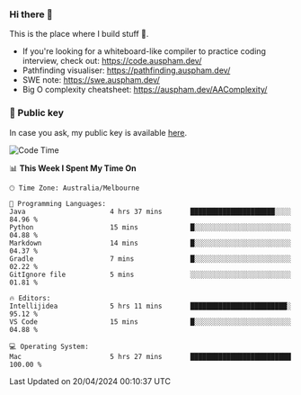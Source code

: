 ### Hi there 👋

This is the place where I build stuff 👀. 

- If you're looking for a whiteboard-like compiler to practice coding interview, check out: https://code.auspham.dev/
- Pathfinding visualiser: https://pathfinding.auspham.dev/
- SWE note: https://swe.auspham.dev/
- Big O complexity cheatsheet: https://auspham.dev/AAComplexity/

### 🔑 Public key

In case you ask, my public key is available [here](https://public.auspham.dev/).

<!--START_SECTION:waka-->
![Code Time](http://img.shields.io/badge/Code%20Time-1%2C251%20hrs%2011%20mins-blue)

📊 **This Week I Spent My Time On** 

```text
🕑︎ Time Zone: Australia/Melbourne

💬 Programming Languages: 
Java                     4 hrs 37 mins       █████████████████████░░░░   84.96 % 
Python                   15 mins             █░░░░░░░░░░░░░░░░░░░░░░░░   04.88 % 
Markdown                 14 mins             █░░░░░░░░░░░░░░░░░░░░░░░░   04.37 % 
Gradle                   7 mins              █░░░░░░░░░░░░░░░░░░░░░░░░   02.22 % 
GitIgnore file           5 mins              ░░░░░░░░░░░░░░░░░░░░░░░░░   01.81 % 

🔥 Editors: 
Intellijidea             5 hrs 11 mins       ████████████████████████░   95.12 % 
VS Code                  15 mins             █░░░░░░░░░░░░░░░░░░░░░░░░   04.88 % 

💻 Operating System: 
Mac                      5 hrs 27 mins       █████████████████████████   100.00 % 
```


 Last Updated on 20/04/2024 00:10:37 UTC
<!--END_SECTION:waka-->

<!--
**rockmanvnx6/rockmanvnx6** is a ✨ _special_ ✨ repository because its `README.md` (this file) appears on your GitHub profile.

Here are some ideas to get you started:

- 🔭 I’m currently working on ...
- 🌱 I’m currently learning ...
- 👯 I’m looking to collaborate on ...
- 🤔 I’m looking for help with ...
- 💬 Ask me about ...
- 📫 How to reach me: ...
- 😄 Pronouns: ...
- ⚡ Fun fact: ...
-->

